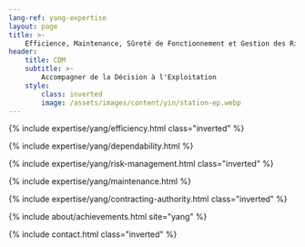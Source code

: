 ```yaml
---
lang-ref: yang-expertise
layout: page
title: >-
    Efficience, Maintenance, Sûreté de Fonctionnement et Gestion des Risques
header:
    title: CDM
    subtitle: >-
        Accompagner de la Décision à l'Exploitation
    style:
        class: inverted
        image: /assets/images/content/yin/station-ep.webp
---
```


{% include expertise/yang/efficiency.html class="inverted" %}

{% include expertise/yang/dependability.html %}

{% include expertise/yang/risk-management.html class="inverted" %}

{% include expertise/yang/maintenance.html %}

{% include expertise/yang/contracting-authority.html class="inverted" %}

{% include about/achievements.html site="yang" %}

{% include contact.html class="inverted" %}
